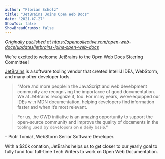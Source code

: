 ```yaml
---
author: "Florian Scholz"
title: "JetBrains Joins Open Web Docs"
date: "2021-07-27"
ShowToc: false
ShowBreadCrumbs: false
---
```


_Originally published at https://opencollective.com/open-web-docs/updates/jetbrains-joins-open-web-docs_

We’re excited to welcome JetBrains to the Open Web Docs Steering Committee!

[JetBrains](https://www.jetbrains.com/) is a software tooling vendor that created IntelliJ IDEA, WebStorm, and many other developer tools.

> “More and more people in the JavaScript and web development community are recognizing the importance of good documentation. We at JetBrains recognize it, too. For many years, we’ve equipped our IDEs with MDN documentation, helping developers find information faster and when it’s most relevant.

> For us, the OWD initiative is an amazing opportunity to support the open-source community and improve the quality of documents in the tooling used by developers on a daily basis.”

 – Piotr Tomiak, WebStorm Senior Software Developer.

With a $20k donation, JetBrains helps us to get closer to our yearly goal to fully fund four full-time Tech Writers to work on Open Web Documentation.
